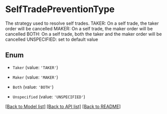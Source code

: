 # SelfTradePreventionType

The strategy used to resolve self trades.   TAKER: On a self trade, the taker order will be cancelled  MAKER: On a self trade, the maker order will be cancelled  BOTH: On a self trade, both the taker and the maker order will be cancelled  UNSPECIFIED: set to default value 

## Enum

* `Taker` (value: `'TAKER'`)

* `Maker` (value: `'MAKER'`)

* `Both` (value: `'BOTH'`)

* `Unspecified` (value: `'UNSPECIFIED'`)

[[Back to Model list]](../README.md#documentation-for-models) [[Back to API list]](../README.md#documentation-for-api-endpoints) [[Back to README]](../README.md)
